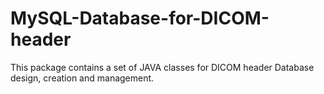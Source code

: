 # MySQL-Database-for-DICOM-header
This package contains a set of JAVA classes for DICOM header Database design, creation and management. 

